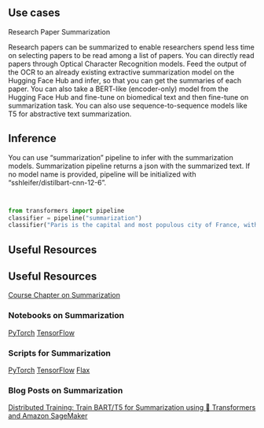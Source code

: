 ## Use cases

Research Paper Summarization

Research papers can be summarized to enable researchers spend less time on selecting papers to be read among a list of papers. You can directly read papers through Optical Character Recognition models. Feed the output of the OCR to an already existing extractive summarization model on the Hugging Face Hub and infer, so that you can get the summaries of each paper. You can also take a BERT-like (encoder-only) model from the Hugging Face Hub and fine-tune on biomedical text and then fine-tune on summarization task. You can also use sequence-to-sequence models like T5 for abstractive text summarization.

## Inference

You can use “summarization” pipeline to infer with the summarization models. Summarization pipeline returns a json with the summarized text. If no model name is provided, pipeline will be initialized with “sshleifer/distilbart-cnn-12-6”.

```python


from transformers import pipeline
classifier = pipeline("summarization")
classifier("Paris is the capital and most populous city of France, with an estimated population of 2,175,601 residents as of 2018, in an area of more than 105 square kilometres (41 square miles). The City of Paris is the centre and seat of government of the region and province of Île-de-France, or Paris Region, which has an estimated population of 12,174,880, or about 18 percent of the population of France as of 2017.”)
```


## Useful Resources

## Useful Resources
[Course Chapter on Summarization](https://huggingface.co/course/chapter7/5?fw=pt)
### Notebooks on Summarization
[PyTorch](https://github.com/huggingface/notebooks/blob/master/examples/summarization.ipynb)
[TensorFlow](https://github.com/huggingface/notebooks/blob/master/examples/summarization-tf.ipynb)
### Scripts for Summarization
[PyTorch](https://github.com/huggingface/notebooks/blob/master/examples/summarization.ipynb)
[TensorFlow](https://github.com/huggingface/notebooks/blob/master/examples/summarization-tf.ipynb)
[Flax](https://github.com/huggingface/transformers/tree/master/examples/flax/summarization)
### Blog Posts on Summarization
[Distributed Training: Train BART/T5 for Summarization using 🤗 Transformers and Amazon SageMaker](https://huggingface.co/blog/sagemaker-distributed-training-seq2seq)